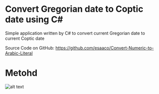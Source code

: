 # Convert Gregorian date to Coptic date using C#
Simple application written by C# to convert current Gregorian date to current Coptic date

Source Code on GitHub: 
https://github.com/esaaco/Convert-Numeric-to-Arabic-Literal

# Metohd
![alt text](https://github.com/isaacbegit/Georgian2coptic/blob/master/Georgian2coptic.jpg)
